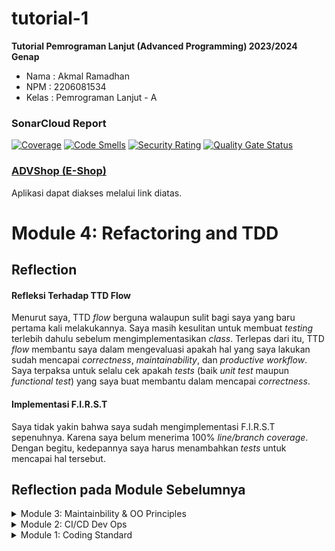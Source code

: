 # tutorial-1
**Tutorial Pemrograman Lanjut (Advanced Programming) 2023/2024 Genap**
* Nama    : Akmal Ramadhan
* NPM     : 2206081534
* Kelas   : Pemrograman Lanjut - A

### SonarCloud Report
[![Coverage](https://sonarcloud.io/api/project_badges/measure?project=Akmal76_tutorial-1&metric=coverage)](https://sonarcloud.io/summary/new_code?id=Akmal76_tutorial-1)
[![Code Smells](https://sonarcloud.io/api/project_badges/measure?project=Akmal76_tutorial-1&metric=code_smells)](https://sonarcloud.io/summary/new_code?id=Akmal76_tutorial-1)
[![Security Rating](https://sonarcloud.io/api/project_badges/measure?project=Akmal76_tutorial-1&metric=security_rating)](https://sonarcloud.io/summary/new_code?id=Akmal76_tutorial-1)
[![Quality Gate Status](https://sonarcloud.io/api/project_badges/measure?project=Akmal76_tutorial-1&metric=alert_status)](https://sonarcloud.io/summary/new_code?id=Akmal76_tutorial-1)

### [ADVShop (E-Shop)](https://adpro-akmal76.koyeb.app/)
Aplikasi dapat diakses melalui link diatas.

# Module 4: Refactoring and TDD
## Reflection

#### Refleksi Terhadap TTD Flow
Menurut saya, TTD _flow_ berguna walaupun sulit bagi saya yang baru pertama kali melakukannya. Saya masih kesulitan untuk
membuat _testing_ terlebih dahulu sebelum mengimplementasikan _class_. Terlepas dari itu, TTD _flow_ membantu saya dalam
mengevaluasi apakah hal yang saya lakukan sudah mencapai _correctness_, _maintainability_, dan _productive workflow_.
Saya terpaksa untuk selalu cek apakah _tests_ (baik _unit test_ maupun _functional test_) yang saya buat membantu dalam
mencapai _correctness_.

#### Implementasi F.I.R.S.T
Saya tidak yakin bahwa saya sudah mengimplementasi F.I.R.S.T sepenuhnya. Karena saya belum menerima 100% _line/branch
coverage_. Dengan begitu, kedepannya saya harus menambahkan _tests_ untuk mencapai hal tersebut.


## Reflection pada  Module Sebelumnya
<details>
<summary>Module 3: Maintainbility & OO Principles</summary>

# Module 3: Maintainability & OO Principles
## Reflection

### Prinsip S.O.L.I.D yang Diterapkan
#### 1. **Single Responsibility Principle (SRP)**
Diterapkan pada `HomePageController`, `ProductController`, dan `CarController`.
- `HomePageController` memiliki tanggung jawab untuk melakukan _mapping_ dengan _endpoint_ `/`.
- `ProductController` memiliki tanggung jawab untuk melakukan _mapping_ dengan _endpoint_ `/product`.
- `CarController` memiliki tanggung jawab untuk melakukan _mapping_ dengan _endpoint_ `/car`.
  Oleh karena itu, saya membuat tiga _class_ yang berbeda.

#### 2. **Liskov Substitution Principle (LSP)**
Pada _branch_ `before-solid`, `ProductController.java` memiliki _subclass_ yaitu `CarController`. Padahal, `CarController`
memiliki perilaku yang berbeda dengan _superclass_-nya. Contohnya `editProductPost` pada `ProductController` menggunakan _method_
`PUT` dan `editCarPost` pada `CarController` menggunakan _method_ `POST`. Oleh karena itu, objek dari _superclass_
tidak dapat digantikan oleh objek dari _subclass_-nya.
Solusi saya menghapus _extends_ dari `CarController` dan membuat `CarController` menjadi _class_ yang berdiri sendiri di
_file_ yang berbeda.

#### 3. **Interface Segregation Principle (ISP)**
Sudah diterapkan pada `CarService`. Menurut saya, tidak perlu dipisah lagi karena _interface_ ini fokus pada satu hal yaitu
CRUD (_Create, Read, Update, Delete_) untuk `Car`.

#### 4. **Dependency Inversion Principle (DIP)**
Pada _branch_ `before-solid`, `CarController` bergantung langsung dengan `CarServiceImpl`. Hal ini tidak baik karena
`CarController` seharusnya bergantung dengan _interface_ `CarService`. Oleh karena itu, saya mengganti tipe data dari variabel
`carService` pada `CarController` menjadi `CarService`.

### Keuntungan Menggunakan Prinsip S.O.L.I.D
Menurut saya, dengan menerapkan prinsip S.O.L.I.D, kode yang saya buat menjadi lebih _modular_, rapi, dan mudah untuk
di-_maintain_ secara berkelanjutan. Ketika ingin melakukan modifikasi kode jadi lebih _low effort_ karena tidak perlu
mengubah banyak bagian kode. Terakhir, apabila bekerja dalam tim, menurut saya S.O.L.I.D dapat mempermudah _code review_
dan menghindari kode yang sulit dipahami. Contoh penerapannya sudah saya jelaskan di atas.

### Kekurangan Tidak Menggunakan Prinsip S.O.L.I.D
Bagi saya, ini hanya keterbalikan dari apa yang sudah sebutkan diatas. Kode yang saya buat sulit
untuk di-_maintain_ dan membutuhkan _effort_ yang lebih besar untuk melakukan modifikasi kode. Selain itu, apabila bekerja
dalam tim, akan sulit untuk melakukan _code review_ dan kode yang sulit dipahami.

Contoh:
Misalkan saya tidak menerapkan SRP `CarController`, bagi saya akan mudah saja mencari kode bagian mana yang mengatur
_mapping_ dengan _endpoint_ `/car` karena saya sendiri yang membuatnya. Namun, jika orang lain membaca repositori kita,
akan sulit mencari kode tersebut karena disatukan dengan _file_ `ProductController`. Selain itu, jika tidak diterapkan LSP,
_subclass_ `CarController` tidak dapat menggantikan _superclass_-nya.
</details>

<details>
<summary>Module 2: CI/CD Dev Ops</summary>

# Module 2: CI/CD & Dev Ops
## Reflection

### Daftar Isu _Code Quality_ yang Diperbaiki
Berikut adalah isu-isu _code quality_ yang dideteksi oleh PMD dan SonarCloud yang saya perbaiki:
#### 1. **Position literals first in String comparisons**

**Permasalahan:** Perlu memposisikan _literals_ terlebih dahulu dalam perbandingan _String_. Jika tidak, apabila argumen
`.equals()` bernilai `null`, maka akan terjadi _NullPointerException_.

**Contoh Isu pada Proyek**:
```java
if (product.getProductName().equals("")) product.setProductName("Produk Tidak Diketahui");
```
**Solusi:** Menukar kedua argumen pada perbandingan _String_.
```java
if ("".equals(product.getProductName())) product.setProductName("Produk Tidak Diketahui");
```

#### 2. **This statement should have braces**

**Permasalahan:** Pernyataan percabangan atau perulangan yang tidak memiliki _braces_ `{}`.

**Contoh Isu pada Proyek:**
```java
if (product.getProductQuantity() < 0) product.setProductQuantity(0);
```
**Solusi:** Menambahkan _braces_ `{}` pada pernyataan tersebut.
```java
if (product.getProductQuantity() < 0) {
    product.setProductQuantity(0);
}
```

#### 3. **Unnecessary modifier `public` on method `...`: the method is declared in an interface type**

**Permasalahan:** _Modifier_ `public` tidak diperlukan karena dalam _interface_ sudah secara _default_
bersifat `public`.

**Contoh Isu pada Proyek:**
```java
public interface ProductService {
    public Product create (Product product);
}
```

**Solusi:** Menghapus _modifier_ `public` pada _method_ tersebut.
```java
public interface ProductService {
    Product create (Product product);
}
```

#### 4. **Unused import `org.springframework.web.bind.annotation.*`**
Permasalahan tidak relevan, karena _import_ tersebut memang tidak digunakan.

#### 5. **Missing Description**

**Permasalahan:** Komentar yang tidak jelas atau tidak ada.

**Contoh Isu pada Proyek:**
```html
<table border="1" class="table table-striped table-responsive-md">
    <thead>
    <tr>
        <th scope="col">Product Name</th>
```
**Solusi:** Menambahkan komentar yang jelas pada _tag_ `<table>`.
```html
<table border="1" class="table table-striped table-responsive-md">
    <!-- Tabel untuk menampilkan produk dengan detail nama, kuantitas, dan tombol edit serta delete -->
    <thead>
    <tr>
        <th scope="col">Product Name</th>
```

#### 6. **`as` pada Dockerfile**

**Contoh Isu pada Proyek:**
```Dockerfile
FROM docker.io/library/eclipse-temurin:21-jdk-alpine as builder
```

**Solusi:** Mengubah `as` menjadi `AS` pada _Dockerfile_.
```Dockerfile
FROM docker.io/library/eclipse-temurin:21-jdk-alpine AS builder
```

#### 7. **Unused Private Modifier**

**Permasalahan:** Terdapat _modifier private_ yang tidak berguna.

**Contoh Isu pada Proyek:**
```java
public class Product {
    private String productId;
    private String productName;
    private int productQuantity;
    ...
}
```

**Solusi:** Menghapus _modifier private_ yang tidak berguna.
```java
public class Product {
    String productId;
    String productName;
    int productQuantity;
    ...
}
```

#### 8. **Missing Alt Image**

**Permalsahan:** _Tag_ `<img>` yang tidak memiliki _attribute_ `alt`.

**Contoh Isu pada Proyek:**
```html
<img src="https://cdn.vcgamers.com/news/wp-content/uploads/2023/02/PODUSZKA-ROBLOX-MAN-FACE-PREZENT.jpg">
```

**Solusi:** Menambahkan _attribute_ `alt` pada _tag_ `<img>`.
```html
<img src="https://cdn.vcgamers.com/news/wp-content/uploads/2023/02/PODUSZKA-ROBLOX-MAN-FACE-PREZENT.jpg" alt="Roblox Man Face">
```

#### 9. **Method Name Using Snake Case**

**Permasalahan:** Nama _method_ menggunakan _snake case_.

**Contoh Isu pada Proyek:**
```java
void createProductPage_isCorrect(ChromeDriver driver) throws Exception {
    ...
}
```

**Solusi:** Mengubah nama _method_ menggunakan _camel case_.
```java
void createProductPageIsCorrect(ChromeDriver driver) throws Exception {
    ...
}
```

#### 10. **Handle Duplication**

**Permasalahan:** Terdapat duplikasi kode yang tidak perlu seperti pada _unit test_ untuk `ProductRepositoryTest.java`.

**Solusi:** Menggabungkan kode yang duplikat ke dalam satu _method_ yang sama.
```java
Product initiateProduct() {
    Product product = new Product();
    product.setProductId("eb558e9f-1c39-460e-8860-71af6af63bd6");
    product.setProductName("Sampo Cap Bambang");
    product.setProductQuantity(100);
    productRepository.create(product);
    return product;
}
```

### CI/CD di Workflow Saya

Saya pikir, saya sudah mengimplementasikan CI/CD pada proyek saya. Saya menggunakan _GitHub Actions_ untuk menjalankan
_workflow_ yang saya buat seperti `ci.yml`, `scorecard`, `sonarcloud.yml`, dan `pmd.yml`. _Workflow-workflow_ ini
secara otomatis akan dijalankan ketika ada _push_ atau _pull request_ ke suatu _branch_. Pada titik ini, saya sudah
menerapkan Continuous Integration (CI). Untuk Continuous Deployment (CD), saya menggunakan _Koyeb_ sebagai _platform_
yang akan secara otomatis _deploy_ aplikasi saya ketika ada _push_ atau _pull request_ ke suatu _branch_.
</details>

<details>
<summary>Module 1: Coding Standard</summary>

# Module 1: Coding Standard

## Reflection 1

### Penerapan Prinsip _Clean Code_
**1. _Meaningful Names_**

Saya menggunakan nama yang jelas untuk penamaan variabel, fungsi, kelas, dan argumen dalam tutorial kali ini.
Dengan nama yang jelas tersebut, saya tidak perlu lagi memberikan komentar untuk menjelaskan apa maksud dari
keempat hal tersebut.
Contoh:
```java
@Test
    void testEditQuantityToNegative() {
        Product product = new Product();
        ...
```
**2. _Functions_**

Saya membuat fungsi yang menggunakan nama yang deskriptif, pendek, dan hanya melakukan satu hal. Saya juga
berusaha untuk membuat fungsi yang dapat tampil pada layar saya tanpa harus melakukan _scroll_.

**3. _Comments_**

Saya berusaha untuk membuat komentar yang jelas dan tidak terlalu panjang. Saya juga menghindari penggunaan
komentar bagi kode yang sudah terlihat jelas maksudnya. Selama pengerjaan, saya juga menerapkan "TO-DO"
untuk menandai kode yang belum selesai.

**4. _Objects and Data Structures_**

Salah satu contoh yang saya terapkan yaitu ketika _generate_ string UUID untuk tiap `Product` yang dibuat.
Kode tersebut saya letakkan pada _constructor_ dari `Product` itu sendiri. Hal ini sesuai dengan prinsip OOP
daripada saya meletakkan kode tersebut pada `ProductService.java` atau `ProductRepository.java`.

### Penerapan _Secure Coding_

Praktis yang saya terapkan yaitu _input validation_ ketika membuat sebuah `Product` tanpa sebuah nama atau
ketika jumlahnya bernilai negatif.

### Cara Melakukan _Improve Code_
Hal pertama yang saya lakukan ketika mendapatkan sebuah kesalahan kode yaitu cek forum Discord _Advanced_
Programming. Jika tidak ada, saya akan mencari di _Stack Overflow_ atau _Google_. Apabila masih belum
terpecahkan, saya mencoba untuk menghubungi asisten dosen, terkadang juga bertanya kepada teman. Selama
menunggu jawaban, saya juga tidak jarang untuk mencoba bantuan AI seperti ChatGPT.

## Reflection 2

### Seputar _Unit Test_
1. **Perasaan dalam Membuat _Unit Test_**

Setelah menulis kode _unit test_, saya merasa mudah untuk mencari _bug_ dalam kode saya. Misal, saya
ingin tau apakah kode ketika membuat `Product` saya benar atau tidak. Alih-alih dengan membuka
`localhost:8080/product/create` dan manual memasukkan data, dengan _unit test_, saya cukup menjalankan
_test_-nya saja. Selain itu, _unit test_ membuat saya lebih yakin dengan kode yang saya buat.

2. **Banyaknya _Test_ yang Diperlukan dalam Sebuah `Class` dan Cara untuk Yakin Bahwa _Test_ Sudah Cukup**

Menurut saya tidak ada batasan seberapa banyak *test* yang perlu kita buat dalam sebuah `class`. Semakin
banyak *test* yang kita buat, semakin baik. Namun, kita juga harus memperhatikan _code coverage_ yang
dibutuhkan. *Code coverage* adalah alat ukur untuk mengukur _test_ yang sudah dibuat oleh _developer_.
Yang pernah saya baca, _rule of thumb_ untuk _code coverage_ yaitu >= 80%.

3. **Arti _Code Coverage_ 100%**

Dengan _code coverage_ 100%, belum tentu menjamin bahwa kode yang kita buat terhindar dari _bugs_ dan
_errors_. Misalkan kita punya kode seperti berikut ini.
```java
public int pangkat (int a, int b) {
    return a * b;
}
```
Dan kita memiliki _test_ seperti dibawah ini.
```java
@Test
void testPangkat() {
    assertEquals(4, pangkat(2, 2));
}
```
Walaupun _test_ tersebut sudah benar dan _code coverage_ terpenuhi, namun ada kasus dimana fungsi
`pangkat` tersebut salah karena tidak sesuai dengan tujuannya.

### _Clean Code_ pada _Functional Test_
Menurut saya, hal tersebut bukan cara yang baik dalam menerapkan prinsip _clean code_. Tentunya mengurangi
kualitas dari _clean code_-nya. Isu yang muncul ada karena kita **menggunakan suatu prosedur dan variabel yang
sama**. Saran saya, hal tersebut bisa kita **buatkan ke dalam satu 'Class'**. Lalu kita dapat **memisahkan ke dalam fungsi
yang berbeda** untuk setiap _test_ yang kita buat seperti prinsip _Do One Thing_.
</details>